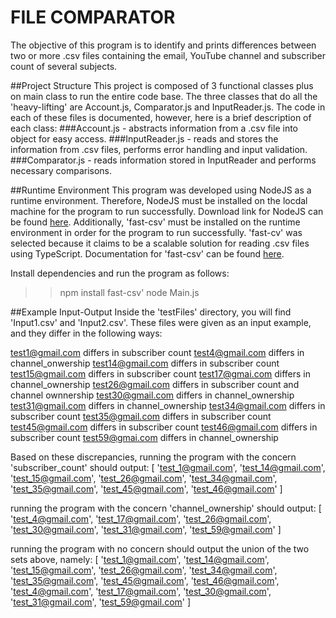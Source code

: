 # FILE COMPARATOR
The objective of this program is to identify and prints differences between two or more .csv files containing the email, YouTube channel and subscriber count of several subjects.

##Project Structure
This project is composed of 3 functional classes plus on main class to run the entire code base. The three classes that do all the 'heavy-lifting' are Account.js, Comparator.js and InputReader.js. The code in each of these files is documented, however, here is a brief description of each class:
###Account.js - abstracts information from a .csv file into object for easy access.
###InputReader.js - reads and stores the information from .csv files, performs error handling and input validation.
###Comparator.js - reads information stored in InputReader and performs necessary comparisons.

##Runtime Environment
This program was developed using NodeJS as a runtime environment. Therefore, NodeJS must be installed on the locdal machine for the program to run successfully. Download link for NodeJS can be found [here](https://nodejs.org/en/download/). Additionally, 'fast-csv' must be installed on the runtime environment in order for the program to run successfully. 'fast-cv' was selected because it claims to be a scalable solution for reading .csv files using TypeScript. Documentation for 'fast-csv' can be found [here](https://c2fo.github.io/fast-csv/).

Install dependencies and run the program as follows:
>>npm install fast-csv'
>>node Main.js

##Example Input-Output
Inside the 'testFiles' directory, you will find 'Input1.csv' and 'Input2.csv'. These files were given as an input example, and they differ in the following ways:

test1@gmail.com differs in subscriber count
test4@gmail.com differs in channel_onwership
test14@gmail.com differs in subscriber count
test15@gmail.com differs in subscriber count
test17@gmai.com differs in channel_ownership
test26@gmail.com differs in subscriber count and channel ownnership
test30@gmail.com differs in channel_ownership
test31@gmail.com differs in channel_ownership
test34@gmail.com differs in subscriber count
test35@gmail.com differs in subscriber count
test45@gmail.com differs in subscriber count
test46@gmail.com differs in subscriber count
test59@gmai.com differs in channel_ownership

Based on these discrepancies, running the program with the concern 'subscriber_count' should output:
[
  'test_1@gmail.com',
  'test_14@gmail.com',
  'test_15@gmail.com',
  'test_26@gmail.com',
  'test_34@gmail.com',
  'test_35@gmail.com',
  'test_45@gmail.com',
  'test_46@gmail.com'
]

running the program with the concern 'channel_ownership' should output:
[
  'test_4@gmail.com',
  'test_17@gmail.com',
  'test_26@gmail.com',
  'test_30@gmail.com',
  'test_31@gmail.com',
  'test_59@gmail.com'
]

running the program with no concern should output the union of the two sets above, namely:
[
  'test_1@gmail.com',
  'test_14@gmail.com',
  'test_15@gmail.com',
  'test_26@gmail.com',
  'test_34@gmail.com',
  'test_35@gmail.com',
  'test_45@gmail.com',
  'test_46@gmail.com',
  'test_4@gmail.com',
  'test_17@gmail.com',
  'test_30@gmail.com',
  'test_31@gmail.com',
  'test_59@gmail.com'
]


